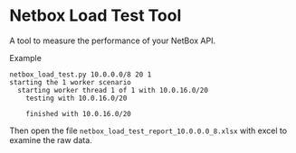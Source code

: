 # Netbox Load Test Tool
A tool to measure the performance of your NetBox API.

Example

```
netbox_load_test.py 10.0.0.0/8 20 1
starting the 1 worker scenario
  starting worker thread 1 of 1 with 10.0.16.0/20
    testing with 10.0.16.0/20

    finished with 10.0.16.0/20
```

Then open the file `netbox_load_test_report_10.0.0.0_8.xlsx` with excel to examine the raw data.
